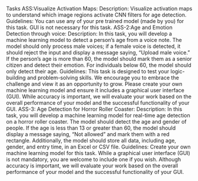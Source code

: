 Tasks
ASS:Visualize Activation Maps: Description: Visualize activation maps to understand which image regions activate CNN filters for age detection. Guidelines: You can use any of your pre trained model (made by you) for this task. GUI is not necessary for this task.
ASS-2:Age and Emotion Detection through voice: Description: In this task, you will develop a machine learning model to detect a person’s age from a voice note. The model should only process male voices; if a female voice is detected, it should reject the input and display a message saying, “Upload male voice.” If the person’s age is more than 60, the model should mark them as a senior citizen and detect their emotion. For individuals below 60, the model should only detect their age. Guidelines: This task is designed to test your logic-building and problem-solving skills. We encourage you to embrace the challenge and view it as an opportunity to grow. Please create your own machine learning model and ensure it includes a graphical user interface (GUI). While accuracy is important, we will evaluate your work based on the overall performance of your model and the successful functionality of your GUI.
ASS-3: Age Detection for Horror Roller Coaster: Description: In this task, you will develop a machine learning model for real-time age detection on a horror roller coaster. The model should detect the age and gender of people. If the age is less than 13 or greater than 60, the model should display a message saying, “Not allowed” and mark them with a red rectangle. Additionally, the model should store all data, including age, gender, and entry time, in an Excel or CSV file. Guidelines: Create your own machine learning model for this task. While a graphical user interface (GUI) is not mandatory, you are welcome to include one if you wish. Although accuracy is important, we will evaluate your work based on the overall performance of your model and the successful functionality of your GUI.

